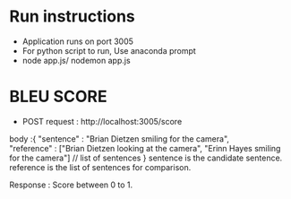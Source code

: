 # Run instructions
- Application runs on port 3005
- For python script to run, Use anaconda prompt
- node app.js/ nodemon app.js

# BLEU SCORE
- POST request : http://localhost:3005/score

body :{
	"sentence" : "Brian Dietzen smiling for the camera",   
	"reference" : ["Brian Dietzen looking at the camera", "Erinn Hayes smiling for the camera"] // list of sentences
}
sentence is the candidate sentence.
reference is the list of sentences for comparison.

Response : Score between 0 to 1.
